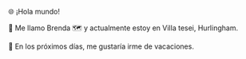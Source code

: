 🌐 ¡Hola mundo!

👋 Me llamo Brenda
🗺️ y actualmente estoy en Villa tesei, Hurlingham.

📆 En los próximos días, me gustaría irme de vacaciones.

